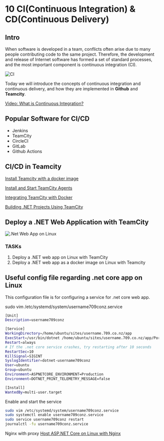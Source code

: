 # 10 CI(Continuous Integration) & CD(Continuous Delivery)

## Intro

When software is developed in a team, conflicts often arise due to many people contributing code to the same project. Therefore, the development and release of Internet software has formed a set of standard processes, and the most important component is continuous integration (CI).

![CI](/pic/10_cd_ci/00.png)

Today we will introduce the concepts of continuous integration and continuous delivery, and how they are implemented in **Github** and **Teamcity**.

[Video: What is Continuous Integration?](https://www.youtube.com/watch?v=1er2cjUq1UI)

## Popular Software for CI/CD

- Jenkins
- TeamCity
- CircleCI
- GitLab
- Github Actions

## CI/CD in Teamcity

[Install Teamcity with a docker image](https://hub.docker.com/r/jetbrains/teamcity-server)

[Install and Start TeamCity Agents](https://www.jetbrains.com/help/teamcity/install-and-start-teamcity-agents.html)

[Integrating TeamCity with Docker](https://www.jetbrains.com/help/teamcity/integrating-teamcity-with-docker.html)

[Building .NET Projects Using TeamCity](https://www.jetbrains.com/teamcity/tutorials/dotnet-build-configure-test/)

## Deploy a .NET Web Application with TeamCity

![.Net Web App on Linux](/pic/10_cd_ci/02.png)

### TASKs

1. Deploy a .NET web app on Linux with TeamCity
2. Deploy a .NET web app as a docker image on Linux with Teamcity

## Useful config file regarding .net core app on Linux

This configuration file is for configuring a service for .net core web app.

sudo vim /etc/systemd/system/username709conz.service

```bash
[Unit]
Description=username709conz

[Service]
WorkingDirectory=/home/ubuntu/sites/username.709.co.nz/app
ExecStart=/usr/bin/dotnet /home/ubuntu/sites/username.709.co.nz/app/Portfolio.dll --urls "http://localhost:7001"
Restart=always
# If the .net core service crashes, try restarting after 10 seconds
RestartSec=10
KillSignal=SIGINT
SyslogIdentifier=dotnet-username709conz
User=ubuntu
Group=ubuntu
Environment=ASPNETCORE_ENVIRONMENT=Production
Environment=DOTNET_PRINT_TELEMETRY_MESSAGE=false

[Install]
WantedBy=multi-user.target
```

Enable and start the service

```bash
sudo vim /etc/systemd/system/username709conz.service
sudo systemctl enable username709conz.service
sudo service username709conz restart
journalctl -fu username709conz.service
```

Nginx with proxy
[Host ASP.NET Core on Linux with Nginx](https://docs.microsoft.com/en-us/aspnet/core/host-and-deploy/linux-nginx?view=aspnetcore-6.0)